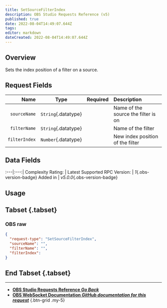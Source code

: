 ```yaml
---
title: SetSourceFilterIndex
description: OBS Studio Requests Reference (v5)
published: true
date: 2022-08-04T14:49:07.644Z
tags: 
editor: markdown
dateCreated: 2022-08-04T14:49:07.644Z
---
```


## Overview
Sets the index position of a filter on a source.

## Request Fields
Name | Type | Required| Description |
----:|:----:|:-------:|:------------|
`sourceName` | `String`{.datatype} | <i class="mdi mdi-check-bold"></i> | Name of the source the filter is on
`filterName` | `String`{.datatype} | <i class="mdi mdi-check-bold"></i> | Name of the filter
`filterIndex` | `Number`{.datatype} | <i class="mdi mdi-check-bold"></i> | New index position of the filter | `>= 0`{.datatype}

## Data Fields
:---|:---:|
Complexity Rating: | <span class="stars stars--3"></span>
Latest Supported RPC Version: | *1*{.obs-version-badge}
Added in | *v5.0.0*{.obs-version-badge}

## Usage
## Tabset {.tabset}
### OBS raw
```json
{
  "request-type": "SetSourceFilterIndex",
  "sourceName": "",
  "filterName": "",
  "filterIndex": 
}
```
## End Tabset {.tabset}

---

- [<i class="mdi mdi-chevron-left"></i>**OBS Studio Requests Reference *Go Back***](/en/Broadcasters/OBS/Requests)
- [<i class="mdi mdi-github"></i> **OBS WebSocket Documentation *GitHub documentation for this request***](https://github.com/obsproject/obs-websocket/blob/master/docs/generated/protocol.md#setsourcefilterindex)
{.btn-grid .my-5}